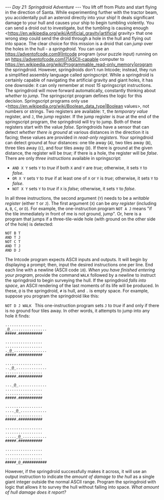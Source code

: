 *--- Day 21: Springdroid Adventure ---*
You lift off from Pluto and start flying in the direction of Santa.
While experimenting further with the tractor beam, you accidentally pull an asteroid directly into your ship!  It deals significant damage to your hull and causes your ship to begin tumbling violently.
You can send a droid out to investigate, but the tumbling is causing enough <https://en.wikipedia.org/wiki/Artificial_gravity|artificial gravity> that one wrong step could send the droid through a hole in the hull and flying out into space.
The clear choice for this mission is a droid that can _jump_ over the holes in the hull - a _springdroid_.
You can use an <https://adventofcode.com9|Intcode> program (your puzzle input) running on an <https://adventofcode.com17|ASCII-capable> computer to <https://en.wikipedia.org/wiki/Programmable_read-only_memory|program> the springdroid. However, springdroids don't run Intcode; instead, they run a simplified assembly language called _springscript_.
While a springdroid is certainly capable of navigating the artificial gravity and giant holes, it has one downside: it can only remember at most _15_ springscript instructions.
The springdroid will move forward automatically, constantly thinking about _whether to jump_.  The springscript program defines the logic for this decision.
Springscript programs only use <https://en.wikipedia.org/wiki/Boolean_data_type|Boolean values>, not numbers or strings.  Two registers are available: `T`, the _temporary value_ register, and `J`, the _jump_ register.  If the jump register is _true_ at the end of the springscript program, the springdroid will try to jump. Both of these registers start with the value _false_.
Springdroids have a sensor that can detect _whether there is ground_ at various distances in the direction it is facing; these values are provided in _read-only registers_.  Your springdroid can detect ground at four distances: one tile away (`A`), two tiles away (`B`), three tiles away (`C`), and four tiles away (`D`). If there is ground at the given distance, the register will be _true_; if there is a hole, the register will be _false_.
There are only _three instructions_ available in springscript:

- `AND X Y` sets `Y` to _true_ if both `X` and `Y` are _true_; otherwise, it sets `Y` to _false_.
- `OR X Y` sets `Y` to _true_ if at least one of `X` or `Y` is _true_; otherwise, it sets `Y` to _false_.
- `NOT X Y` sets `Y` to _true_ if `X` is _false_; otherwise, it sets `Y` to _false_.

In all three instructions, the second argument (`Y`) needs to be a _writable register_ (either `T` or `J`). The first argument (`X`) can be _any register_ (including `A`, `B`, `C`, or `D`).
For example, the one-instruction program `NOT A J` means "if the tile immediately in front of me is not ground, jump".
Or, here is a program that jumps if a three-tile-wide hole (with ground on the other side of the hole) is detected:
```NOT A J
NOT B T
AND T J
NOT C T
AND T J
AND D J
```
The Intcode program expects ASCII inputs and outputs.  It will begin by displaying a prompt; then, input the desired instructions one per line. End each line with a newline (ASCII code `10`). _When you have finished entering your program_, provide the command `WALK` followed by a newline to instruct the springdroid to begin surveying the hull.
If the springdroid _falls into space_, an ASCII rendering of the last moments of its life will be produced.  In these, `@` is the springdroid, `#` is hull, and `.` is empty space.  For example, suppose you program the springdroid like this: </p>```NOT D J WALK ``` This one-instruction program sets `J` to _true_ if and only if there is no ground four tiles away.  In other words, it attempts to jump into any hole it finds:
```.................
.................
_@_................
#####.###########

.................
.................
._@_...............
#####.###########

.................
.._@_..............
.................
#####.###########

..._@_.............
.................
.................
#####.###########

.................
...._@_............
.................
#####.###########

.................
.................
....._@_...........
#####.###########

.................
.................
.................
#####_@_###########
```
However, if the springdroid successfully makes it across, it will use an output instruction to indicate the _amount of damage to the hull_ as a single giant integer outside the normal ASCII range.
Program the springdroid with logic that allows it to survey the hull without falling into space.  _What amount of hull damage does it report?_
